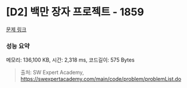 # [D2] 백만 장자 프로젝트 - 1859 

[문제 링크](https://swexpertacademy.com/main/code/problem/problemDetail.do?contestProbId=AV5LrsUaDxcDFAXc) 

### 성능 요약

메모리: 136,100 KB, 시간: 2,318 ms, 코드길이: 575 Bytes



> 출처: SW Expert Academy, https://swexpertacademy.com/main/code/problem/problemList.do